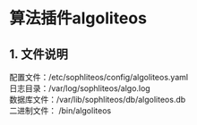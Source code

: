 #  算法插件algoliteos


## 1. 文件说明
配置文件：/etc/sophliteos/config/algoliteos.yaml  
日志目录：/var/log/sophliteos/algo.log  
数据库文件：/var/lib/sophliteos/db/algoliteos.db  
二进制文件： /bin/algoliteos